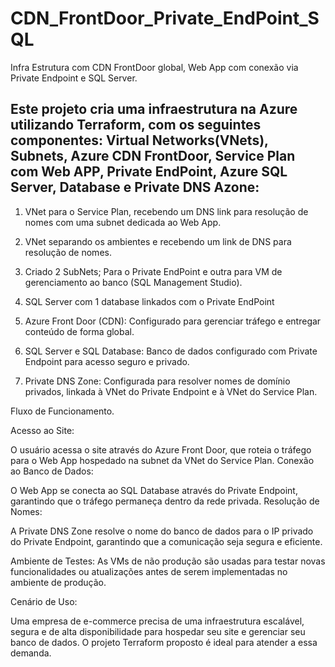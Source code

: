 # CDN_FrontDoor_Private_EndPoint_SQL
Infra Estrutura com CDN FrontDoor global, Web App com conexão via Private Endpoint e SQL Server.

Este projeto cria uma infraestrutura na Azure utilizando Terraform, com os seguintes componentes:
Virtual Networks(VNets), Subnets, Azure CDN FrontDoor, Service Plan com Web APP, Private EndPoint, Azure SQL Server, Database e Private DNS Azone:
-----------------------------------------------------------------------------------------------------------------------------------------------

1) VNet para o Service Plan, recebendo um DNS link para resolução de nomes com uma subnet dedicada ao Web App.

2) VNet separando os ambientes e recebendo um link de DNS para resolução de nomes. 

3) Criado 2 SubNets; Para o Private EndPoint e outra para VM de gerenciamento ao banco (SQL Management Studio).

4) SQL Server com 1 database linkados com o Private EndPoint

5) Azure Front Door (CDN): Configurado para gerenciar tráfego e entregar conteúdo de forma global.

6) SQL Server e SQL Database: Banco de dados configurado com Private Endpoint para acesso seguro e privado.

7) Private DNS Zone: Configurada para resolver nomes de domínio privados, linkada à VNet do Private Endpoint e à VNet do Service Plan.


Fluxo de Funcionamento.

Acesso ao Site:

O usuário acessa o site através do Azure Front Door, que roteia o tráfego para o Web App hospedado na subnet da VNet do Service Plan.
Conexão ao Banco de Dados:

O Web App se conecta ao SQL Database através do Private Endpoint, garantindo que o tráfego permaneça dentro da rede privada.
Resolução de Nomes:

A Private DNS Zone resolve o nome do banco de dados para o IP privado do Private Endpoint, garantindo que a comunicação seja segura e eficiente.

Ambiente de Testes:
As VMs de não produção são usadas para testar novas funcionalidades ou atualizações antes de serem implementadas no ambiente de produção.


Cenário de Uso:

Uma empresa de e-commerce precisa de uma infraestrutura escalável, segura e de alta disponibilidade para hospedar seu site e gerenciar seu banco de dados. O projeto Terraform proposto é ideal para atender a essa demanda.


